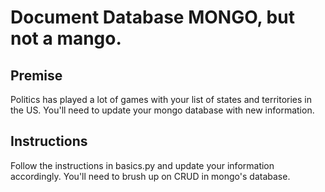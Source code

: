 # Document Database MONGO, but not a mango.

## Premise
Politics has played a lot of games with your list of states and territories in the US. You'll need to update your mongo database with new information.

## Instructions
Follow the instructions in basics.py and update your information accordingly. You'll need to brush up on CRUD in mongo's database.


